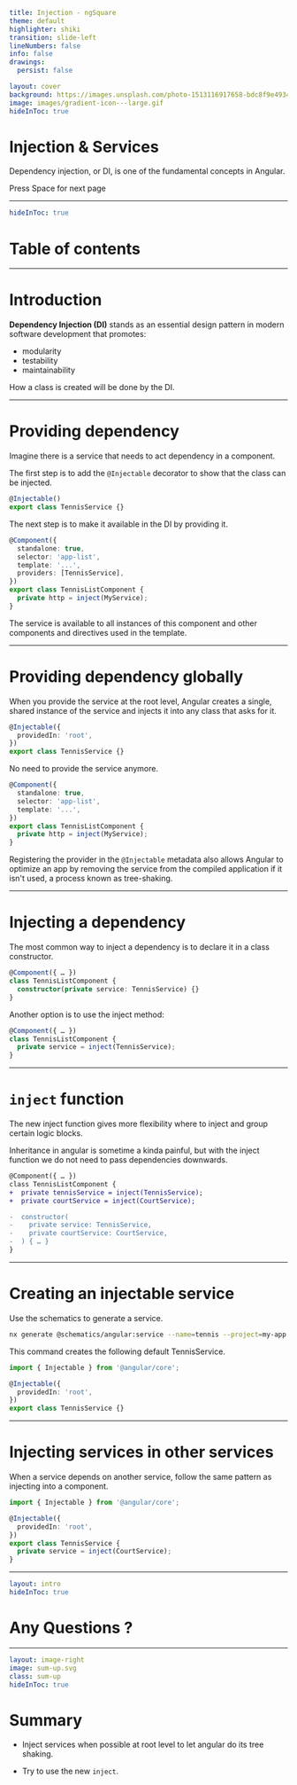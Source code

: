 ```yaml
title: Injection - ngSquare
theme: default
highlighter: shiki
transition: slide-left
lineNumbers: false
info: false
drawings:
  persist: false

layout: cover
background: https://images.unsplash.com/photo-1513116917658-bdc8f9e49348?q=80&w=2400&auto=format&fit=crop&ixlib=rb-4.0.3&ixid=M3wxMjA3fDB8MHxwaG90by1wYWdlfHx8fGVufDB8fHx8fA%3D%3D
image: images/gradient-icon---large.gif
hideInToc: true
```

# Injection & Services

Dependency injection, or DI, is one of the fundamental concepts in Angular.

<div class="pt-12">
  <span @click="$slidev.nav.next" class="px-2 py-1 rounded cursor-pointer" hover="bg-white bg-opacity-10">
    Press Space for next page <carbon:arrow-right class="inline"/>
  </span>
</div>

<div class="abs-br m-6 flex gap-2">
  <a href="https://github.com/ng-square/slides" target="_blank" alt="GitHub" title="Open in GitHub"
    class="text-xl slidev-icon-btn opacity-50 !border-none !hover:text-white">
    <carbon-logo-github />
  </a>
</div>

---

```yaml
hideInToc: true
```

# Table of contents

<Toc maxDepth="1"></Toc>

---

# Introduction

**Dependency Injection (DI)** stands as an essential design pattern in modern software development that promotes:

- modularity
- testability
- maintainability

How a class is created will be done by the DI.

---

# Providing dependency

Imagine there is a service that needs to act dependency in a component.

The first step is to add the `@Injectable` decorator to show that the class can be injected.

```ts
@Injectable()
export class TennisService {}
```

The next step is to make it available in the DI by providing it.

```ts {5,8}
@Component({
  standalone: true,
  selector: 'app-list',
  template: '...',
  providers: [TennisService],
})
export class TennisListComponent {
  private http = inject(MyService);
}
```

The service is available to all instances of this component and other components and directives used in the template.

---

# Providing dependency globally

When you provide the service at the root level, Angular creates a single, shared instance of the service and injects it into any class that asks for it.

```ts {1-3}
@Injectable({
  providedIn: 'root',
})
export class TennisService {}
```

No need to provide the service anymore.

```ts {7}
@Component({
  standalone: true,
  selector: 'app-list',
  template: '...',
})
export class TennisListComponent {
  private http = inject(MyService);
}
```

Registering the provider in the `@Injectable` metadata also allows Angular to optimize an app by removing the service from the compiled application if it isn't used, a process known as tree-shaking.

---

# Injecting a dependency

The most common way to inject a dependency is to declare it in a class constructor.

```ts
@Component({ … })
class TennisListComponent {
  constructor(private service: TennisService) {}
}
```

Another option is to use the inject method:

```ts
@Component({ … })
class TennisListComponent {
  private service = inject(TennisService);
}
```

---

# `inject` function

The new inject function gives more flexibility where to inject and group certain logic blocks.

Inheritance in angular is sometime a kinda painful, but with the inject function we do not need to pass dependencies downwards.

```diff
@Component({ … })
class TennisListComponent {
+  private tennisService = inject(TennisService);
+  private courtService = inject(CourtService);

-  constructor(
-    private service: TennisService,
-    private courtService: CourtService,
-  ) { … }
}
```

---

# Creating an injectable service

Use the schematics to generate a service.

```bash
nx generate @schematics/angular:service --name=tennis --project=my-app --skipTests=true --no-interactive
```

This command creates the following default TennisService.

```ts
import { Injectable } from '@angular/core';

@Injectable({
  providedIn: 'root',
})
export class TennisService {}
```

---

# Injecting services in other services

When a service depends on another service, follow the same pattern as injecting into a component.

```ts
import { Injectable } from '@angular/core';

@Injectable({
  providedIn: 'root',
})
export class TennisService {
  private service = inject(CourtService);
}
```

---

```yaml
layout: intro
hideInToc: true
```

# Any Questions ?

---

```yaml
layout: image-right
image: sum-up.svg
class: sum-up
hideInToc: true
```

# Summary

<v-click>

- Inject services when possible at root level to let angular do its tree shaking.

</v-click>
<v-click>

- Try to use the new `inject`.

</v-click>
